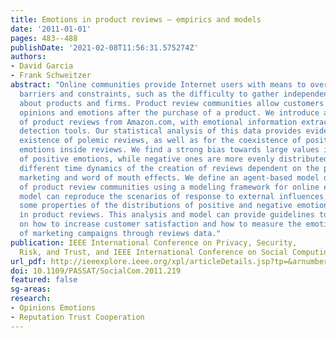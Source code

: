 ```yaml
---
title: Emotions in product reviews – empirics and models
date: '2011-01-01'
pages: 483--488
publishDate: '2021-02-08T11:56:31.575274Z'
authors:
- David Garcia
- Frank Schweitzer
abstract: "Online communities provide Internet users with means to overcome some information
  barriers and constraints, such as the difficulty to gather independent information
  about products and firms. Product review communities allow customers to share their
  opinions and emotions after the purchase of a product. We introduce a new dataset
  of product reviews from Amazon.com, with emotional information extracted by sentiment
  detection tools. Our statistical analysis of this data provides evidence for the
  existence of polemic reviews, as well as for the coexistence of positive and negative
  emotions inside reviews. We find a strong bias towards large values in the expression
  of positive emotions, while negative ones are more evenly distributed. We identified
  different time dynamics of the creation of reviews dependent on the presence of
  marketing and word of mouth effects. We define an agent-based model of the users
  of product review communities using a modeling framework for online emotions. This
  model can reproduce the scenarios of response to external influences, as well as
  some properties of the distributions of positive and negative emotions expressed
  in product reviews. This analysis and model can provide guidelines to manufacturers
  on how to increase customer satisfaction and how to measure the emotional impact
  of marketing campaigns through reviews data."
publication: IEEE International Conference on Privacy, Security,
  Risk, and Trust, and IEEE International Conference on Social Computing, PASSAT/SocialCom
url_pdf: http://ieeexplore.ieee.org/xpl/articleDetails.jsp?tp=&arnumber=6113152
doi: 10.1109/PASSAT/SocialCom.2011.219
featured: false
sg-areas:
research: 
- Opinions Emotions
- Reputation Trust Cooperation
---
```

